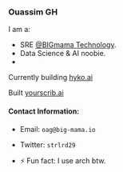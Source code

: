 ### Ouassim GH

I am a:
- SRE [@BIGmama Technology](https://www.big-mama.io).
- Data Science & AI noobie.
- 

Currently building [hyko.ai](https://hyko.ai)

Built [yourscrib.ai](https://yourscrib.ai)


#### Contact Information:
- Email: `oag@big-mama.io`
- Twitter: `strlrd29`

- ⚡ Fun fact: I use arch btw.
